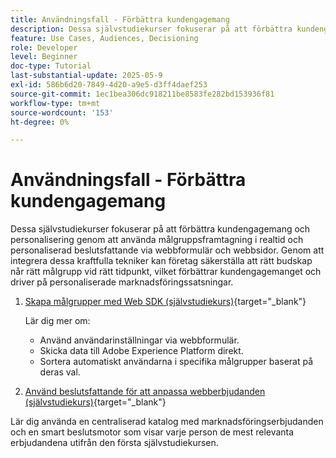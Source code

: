 ```yaml
---
title: Användningsfall - Förbättra kundengagemang
description: Dessa självstudiekurser fokuserar på att förbättra kundengagemang och personalisering genom att använda målgruppsframtagning i realtid och personaliserad beslutsfattande via webbformulär och webbsidor.
feature: Use Cases, Audiences, Decisioning
role: Developer
level: Beginner
doc-type: Tutorial
last-substantial-update: 2025-05-9
exl-id: 586b6d20-7849-4d20-a9e5-d3ff4daef253
source-git-commit: 1ec1bea306dc918211be8583fe282bd153936f81
workflow-type: tm+mt
source-wordcount: '153'
ht-degree: 0%

---
```


# Användningsfall - Förbättra kundengagemang

Dessa självstudiekurser fokuserar på att förbättra kundengagemang och personalisering genom att använda målgruppsframtagning i realtid och personaliserad beslutsfattande via webbformulär och webbsidor. Genom att integrera dessa kraftfulla tekniker kan företag säkerställa att rätt budskap når rätt målgrupp vid rätt tidpunkt, vilket förbättrar kundengagemanget och driver på personaliserade marknadsföringssatsningar.

1. [Skapa målgrupper med Web SDK (självstudiekurs)](https://experienceleague.adobe.com/sv/docs/journey-optimizer-learn/create-audiences-using-web-sdk/introduction){target="_blank"}

   Lär dig mer om:

   * Använd användarinställningar via webbformulär.
   * Skicka data till Adobe Experience Platform direkt.
   * Sortera automatiskt användarna i specifika målgrupper baserat på deras val.


2. [Använd beslutsfattande för att anpassa webberbjudanden (självstudiekurs)](https://experienceleague.adobe.com/sv/docs/journey-optimizer-learn/use-decisioning-to-personalize-web-offers/introduction){target="_blank"}

Lär dig använda en centraliserad katalog med marknadsföringserbjudanden och en smart beslutsmotor som visar varje person de mest relevanta erbjudandena utifrån den första självstudiekursen.

